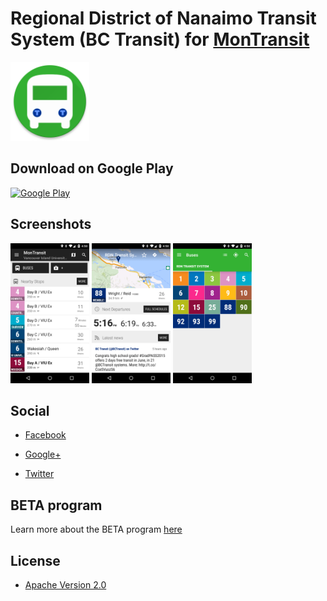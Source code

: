 # Regional District of Nanaimo Transit System (BC Transit) for [MonTransit](https://github.com/mtransitapps/mtransit-for-android)

<img width="25%" height="25%" src="https://raw.githubusercontent.com/mtransitapps/ca-nanaimo-rdn-transit-system-bus-android/master/pub/hi-res-app-icon.png"/>

## Download on Google Play

[![Google Play](https://developer.android.com/images/brand/en_app_rgb_wo_60.png)](https://play.google.com/store/apps/details?id=org.mtransit.android.ca_nanaimo_rdn_transit_system_bus)

## Screenshots

<img width="25%" height="25%" src="https://raw.githubusercontent.com/mtransitapps/ca-nanaimo-rdn-transit-system-bus-android/master/pub/screenshot-phone-1.png"/>
<img width="25%" height="25%" src="https://raw.githubusercontent.com/mtransitapps/ca-nanaimo-rdn-transit-system-bus-android/master/pub/screenshot-phone-2.png"/>
<img width="25%" height="25%" src="https://raw.githubusercontent.com/mtransitapps/ca-nanaimo-rdn-transit-system-bus-android/master/pub/screenshot-phone-3.png"/>

## Social

* [Facebook](https://www.facebook.com/MonTransit)

* [Google+](http://gplus.to/MonTransit/)

* [Twitter](https://twitter.com/montransit)

## BETA program

Learn more about the BETA program [here](https://github.com/mtransitapps/mtransit-for-android/wiki/BETA)

## License

* [Apache Version 2.0](http://www.apache.org/licenses/LICENSE-2.0.html)
